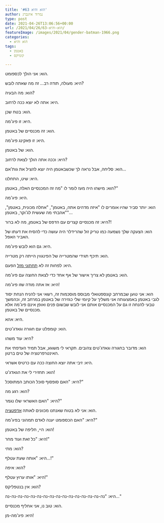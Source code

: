 ```yaml
---
title: 'הוא והיא #63'
author: נמרוד איזנברג
type: post
date: 2021-04-26T13:06:56+00:00
url: /2021/04/26/הוא-והיא-63/
featureImage: /images/2021/04/gender-batman-1966.png
categories:
  - הוא והיא
tags:
  - באטמן
  - קומיקס

---
```

הוא: אני הולך לכספומט.

היא: מעולה, תודה רב&#8230; זה מה שאתה לובש?

הוא: מה הבעיה?

היא: אתה לא יוצא ככה לרחוב.

הוא: בטח שכן.

היא: זו פיג'מה.

הוא: זה מכנסיים של באטמן.

היא: זו פאקינג פיג'מה.

הוא: של באטמן.

היא: וככה אתה הולך לצאת לרחוב?

הוא: סליחה, אבל נראה לך שכשבאטמן היה יוצא להציל את גות'אם&#8230;

היא: שיט, התחלנו.

הוא: מישהו היה מעז לומר לו "מה זה המכנסיים האלה, באטמן?"

היא: פיג'מה.

הוא: יותר סביר שהיו אומרים לו "איזה מדהים אתה, באטמן", "אחלה מכונית, באטמן", "אהבתי מה שעשית לג'וקר, באטמן"&#8230;

היא: זה מכנסיים קצרים עם הדפס של באטמן, מה לא ברור?!

הוא: הצעקה שלך נשמעה כמו טריק זול שהרידלר היה עושה כדי להסיח את דעתו של האביר האפל.

היא: גם הוא לובש פיג'מה.

הוא: תיכף תגידי שהמטרייה של הפינגווין הייתה רק מטרייה.

היא: לפחות זה לא [תחתוני מזל][1] הפעם.

הוא: באטמן לא צריך אישור של אף אחד כדי לצאת החוצה עם פיג'מה.

היא: אז אתה מודה שזו פיג'מה!

הוא: אני טוען שבמרחב קונספטואלי מבוסס מוסכמות זה, רשאי אני להניח הנחת יסוד לגבי באטמן באמצעותה אני משליך על קיומי שלי כגזירה של באטמן במרחב זה, וכהמשך טבעי להנחה זו גם על המכנסיים אותם אני לובש שבשום פנים ואופן אינם פיג'מה אלא מכנסיים של באטמן.

היא: אהא.

הוא: קומפלט עם חגורה וגאדג'טים.

היא: עוד משהו?

הוא: מדובר בחגורה וגאדג'טים צהובים. תקראי לי משוגע, אבל תמיד העדפתי את האינטרפרטציה של טים ברטון.

היא: זיבי אתה יוצא החוצה ככה עם כרטיס אשראי.

הוא: תחזירי לי את הגאדג'ט!

היא: "האם סופסוף סוכל הכותב המתוסכל?"

הוא: רגע מה?

היא: "האם האשראי שלו נגמר?"

הוא: אני לא בטוח שאנחנו מכוונים לאותה [אדפטציה][2].

היא: "האם הכספומט יענה לאדם תמהוני בפיג'מה?"

הוא: היי, חליפה של באטמן!

היא: "כל זאת ועוד מחר!"

הוא: מתי?

היא: "אותה שעת עטלף&#8230;!"

הוא: איפה?

היא: "אותו ערוץ עטלף!"

הוא: אין בנטפליקס?

היא: "נה-נה-נה-נה-נה-נה-נה-נה-נה-נה-נה-נה-נה-נה-נה-נה&#8230;"

הוא: טוב נו, אני אחליף מכנסיים.

היא: פיג'מה-מן!

 [1]: /2018/03/03/%d7%94%d7%95%d7%90-%d7%95%d7%94%d7%99%d7%90-42/
 [2]: https://www.youtube.com/watch?v=P6b3y8idVN4

